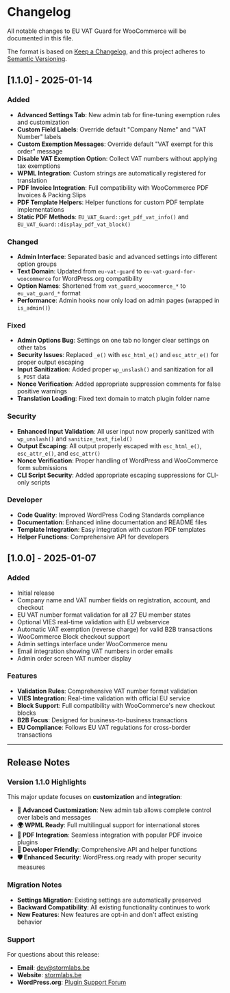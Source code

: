 # Changelog

All notable changes to EU VAT Guard for WooCommerce will be documented in this file.

The format is based on [Keep a Changelog](https://keepachangelog.com/en/1.0.0/),
and this project adheres to [Semantic Versioning](https://semver.org/spec/v2.0.0.html).

## [1.1.0] - 2025-01-14

### Added
- **Advanced Settings Tab**: New admin tab for fine-tuning exemption rules and customization
- **Custom Field Labels**: Override default "Company Name" and "VAT Number" labels
- **Custom Exemption Messages**: Override default "VAT exempt for this order" message
- **Disable VAT Exemption Option**: Collect VAT numbers without applying tax exemptions
- **WPML Integration**: Custom strings are automatically registered for translation
- **PDF Invoice Integration**: Full compatibility with WooCommerce PDF Invoices & Packing Slips
- **PDF Template Helpers**: Helper functions for custom PDF template implementations
- **Static PDF Methods**: `EU_VAT_Guard::get_pdf_vat_info()` and `EU_VAT_Guard::display_pdf_vat_block()`

### Changed
- **Admin Interface**: Separated basic and advanced settings into different option groups
- **Text Domain**: Updated from `eu-vat-guard` to `eu-vat-guard-for-woocommerce` for WordPress.org compatibility
- **Option Names**: Shortened from `vat_guard_woocommerce_*` to `eu_vat_guard_*` format
- **Performance**: Admin hooks now only load on admin pages (wrapped in `is_admin()`)

### Fixed
- **Admin Options Bug**: Settings on one tab no longer clear settings on other tabs
- **Security Issues**: Replaced `_e()` with `esc_html_e()` and `esc_attr_e()` for proper output escaping
- **Input Sanitization**: Added proper `wp_unslash()` and sanitization for all `$_POST` data
- **Nonce Verification**: Added appropriate suppression comments for false positive warnings
- **Translation Loading**: Fixed text domain to match plugin folder name

### Security
- **Enhanced Input Validation**: All user input now properly sanitized with `wp_unslash()` and `sanitize_text_field()`
- **Output Escaping**: All output properly escaped with `esc_html_e()`, `esc_attr_e()`, and `esc_attr()`
- **Nonce Verification**: Proper handling of WordPress and WooCommerce form submissions
- **CLI Script Security**: Added appropriate escaping suppressions for CLI-only scripts

### Developer
- **Code Quality**: Improved WordPress Coding Standards compliance
- **Documentation**: Enhanced inline documentation and README files
- **Template Integration**: Easy integration with custom PDF templates
- **Helper Functions**: Comprehensive API for developers

## [1.0.0] - 2025-01-07

### Added
- Initial release
- Company name and VAT number fields on registration, account, and checkout
- EU VAT number format validation for all 27 EU member states
- Optional VIES real-time validation with EU webservice
- Automatic VAT exemption (reverse charge) for valid B2B transactions
- WooCommerce Block checkout support
- Admin settings interface under WooCommerce menu
- Email integration showing VAT numbers in order emails
- Admin order screen VAT number display

### Features
- **Validation Rules**: Comprehensive VAT number format validation
- **VIES Integration**: Real-time validation with official EU service
- **Block Support**: Full compatibility with WooCommerce's new checkout blocks
- **B2B Focus**: Designed for business-to-business transactions
- **EU Compliance**: Follows EU VAT regulations for cross-border transactions

---

## Release Notes

### Version 1.1.0 Highlights

This major update focuses on **customization** and **integration**:

- **🎨 Advanced Customization**: New admin tab allows complete control over labels and messages
- **🌍 WPML Ready**: Full multilingual support for international stores  
- **📄 PDF Integration**: Seamless integration with popular PDF invoice plugins
- **🔧 Developer Friendly**: Comprehensive API and helper functions
- **🛡️ Enhanced Security**: WordPress.org ready with proper security measures

### Migration Notes

- **Settings Migration**: Existing settings are automatically preserved
- **Backward Compatibility**: All existing functionality continues to work
- **New Features**: New features are opt-in and don't affect existing behavior

### Support

For questions about this release:
- **Email**: dev@stormlabs.be
- **Website**: [stormlabs.be](https://stormlabs.be/)
- **WordPress.org**: [Plugin Support Forum](https://wordpress.org/support/plugin/eu-vat-guard-for-woocommerce/)